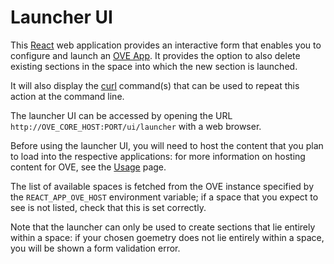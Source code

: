 # Launcher UI

This [React](https://reactjs.org/) web application provides an interactive form that enables you to configure and launch an [OVE App](https://ove.readthedocs.io/en/stable/ove-apps/README.html). It provides the option to also delete existing sections in the space into which the new section is launched.

It will also display the [curl](https://curl.haxx.se/docs/manpage.html) command(s) that can be used to repeat this action at the command line.

The launcher UI can be accessed by opening the URL `http://OVE_CORE_HOST:PORT/ui/launcher` with a web browser. 

Before using the launcher UI, you will need to host the content that you plan to load into the respective applications: for more information on hosting content for OVE, see the [Usage](https://ove.readthedocs.io/en/stable/docs/USAGE.html) page.

The list of available spaces is fetched from the OVE instance specified by the `REACT_APP_OVE_HOST` environment variable; if a space that you expect to see is not listed, check that this is set correctly.

Note that the launcher can only be used to create sections that lie entirely within a space: if your chosen goemetry does not lie entirely within a space, you will be shown a form validation error.

